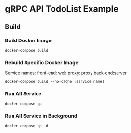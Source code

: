# gRPC API TodoList Example

## Build

### Build Docker Image
```
docker-compose build
```

### Rebuild Specific Docker Image

Service names:
front-end: web
proxy: proxy
back-end:server

```
docker-compose build --no-cache [service name]
```

### Run All Service
```
docker-compose up
```

### Run All Service in Background
```
docker-compose up -d
```
